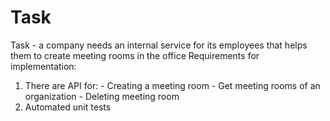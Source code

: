 # Task

Task - a company needs an internal service for its employees that helps them to create meeting rooms in the office
Requirements for implementation:
1. There are API for:
        - Creating a meeting room
        - Get meeting rooms of an organization
        - Deleting meeting room
2. Automated unit tests

